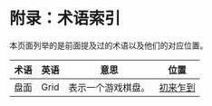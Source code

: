 # 附录：术语索引

本页面列举的是前面提及过的术语以及他们的对应位置。

| 术语 | 英语 | 意思               | 位置                                  |
| ---- | ---- | ------------------ | ------------------------------------- |
| 盘面 | Grid | 表示一个游戏棋盘。 | [初来乍到](../001-welcome/01-welcome) |


